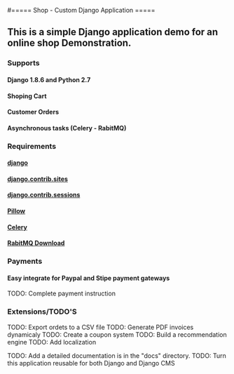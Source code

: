#===== Shop - Custom Django Application =====

## This is a simple Django application demo for an online shop Demonstration.

### Supports
#### Django 1.8.6 and Python 2.7
#### Shoping Cart
#### Customer Orders
#### Asynchronous tasks (Celery - RabitMQ)

### Requirements
#### [django](https://www.djangoproject.com/download/)
#### [django.contrib.sites](https://docs.djangoproject.com/en/1.8/ref/contrib/sites/)
#### [django.contrib.sessions](https://docs.djangoproject.com/en/1.8/ref/settings/#sessions)
#### [Pillow]()
#### [Celery](http://celery.readthedocs.org/en/latest/)
#### [RabitMQ Download](https://www.rabbitmq.com/download.html)


### Payments
#### Easy integrate for Paypal and Stipe payment gateways
TODO: Complete payment instruction

### Extensions/TODO'S
TODO: Export ordets to a CSV file
TODO: Generate PDF invoices dynamicaly
TODO: Create a coupon system
TODO: Build a recommendation engine
TODO: Add localization

TODO: Add a detailed documentation is in the "docs" directory.
TODO: Turn this application reusable for both Django and Django CMS

